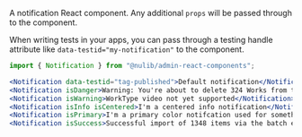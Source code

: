 A notification React component. Any additional `props` will be passed through to the component.

When writing tests in your apps, you can pass through a testing handle attribute like `data-testid="my-notification"` to the component.

```js static
import { Notification } from "@nulib/admin-react-components";
```

```jsx padded
<Notification data-testid="tag-published">Default notification</Notification>
<Notification isDanger>Warning: You're about to delete 324 Works from the Collection</Notification>
<Notification isWarning>WorkType video not yet supported</Notification>
<Notification isInfo isCentered>I'm a centered info notification</Notification>
<Notification isPrimary>I'm a primary color notifcation used for something purple</Notification>
<Notification isSuccess>Successful import of 1348 items via the batch edit job.</Notification>
```
